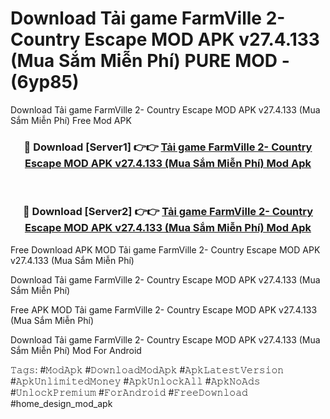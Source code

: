 # Download Tải game FarmVille 2- Country Escape MOD APK v27.4.133 (Mua Sắm Miễn Phí) PURE MOD - (6yp85)
Download Tải game FarmVille 2- Country Escape MOD APK v27.4.133 (Mua Sắm Miễn Phí) Free Mod APK

<div align="center">
<h3>🔴 Download [Server1] 👉👉 <a href="https://apk-comot.site?title=Tải_game_FarmVille_2-_Country_Escape_MOD_APK_v27.4.133_(Mua_Sắm_Miễn_Phí)">Tải game FarmVille 2- Country Escape MOD APK v27.4.133 (Mua Sắm Miễn Phí) Mod Apk</a></h3><br>

<h3>🔴 Download [Server2] 👉👉 <a href="https://apk-comot.site?title=Tải_game_FarmVille_2-_Country_Escape_MOD_APK_v27.4.133_(Mua_Sắm_Miễn_Phí)">Tải game FarmVille 2- Country Escape MOD APK v27.4.133 (Mua Sắm Miễn Phí) Mod Apk</a></h3>
</div>


Free Download APK MOD Tải game FarmVille 2- Country Escape MOD APK v27.4.133 (Mua Sắm Miễn Phí)

Download Tải game FarmVille 2- Country Escape MOD APK v27.4.133 (Mua Sắm Miễn Phí) 

Free APK MOD Tải game FarmVille 2- Country Escape MOD APK v27.4.133 (Mua Sắm Miễn Phí) 

Download Tải game FarmVille 2- Country Escape MOD APK v27.4.133 (Mua Sắm Miễn Phí) Mod For Android

𝚃𝚊𝚐𝚜: #𝙼𝚘𝚍𝙰𝚙𝚔 #𝙳𝚘𝚠𝚗𝚕𝚘𝚊𝚍𝙼𝚘𝚍𝙰𝚙𝚔 #𝙰𝚙𝚔𝙻𝚊𝚝𝚎𝚜𝚝𝚅𝚎𝚛𝚜𝚒𝚘𝚗 #𝙰𝚙𝚔𝚄𝚗𝚕𝚒𝚖𝚒𝚝𝚎𝚍𝙼𝚘𝚗𝚎𝚢 #𝙰𝚙𝚔𝚄𝚗𝚕𝚘𝚌𝚔𝙰𝚕𝚕 #𝙰𝚙𝚔𝙽𝚘𝙰𝚍𝚜 #𝚄𝚗𝚕𝚘𝚌𝚔𝙿𝚛𝚎𝚖𝚒𝚞𝚖 #𝙵𝚘𝚛𝙰𝚗𝚍𝚛𝚘𝚒𝚍 #𝙵𝚛𝚎𝚎𝙳𝚘𝚠𝚗𝚕𝚘𝚊𝚍 #home_design_mod_apk